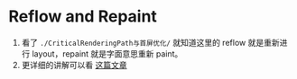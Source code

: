 # Reflow and Repaint

1. 看了 `./CriticalRenderingPath与首屏优化/` 就知道这里的 reflow 就是重新进行 layout，repaint 就是字面意思重新 paint。
2. 更详细的讲解可以看 [这篇文章](https://juejin.cn/post/6844903569087266823)